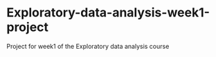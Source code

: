 # Exploratory-data-analysis-week1-project
Project for week1 of the Exploratory data analysis course
